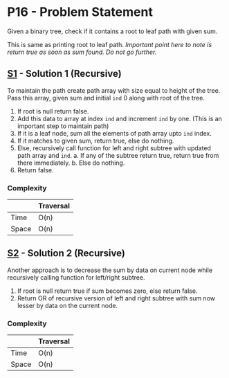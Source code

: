 # P16 - Problem Statement
Given a binary tree, check if it contains a root to leaf path with given sum.

This is same as printing root to leaf path.
*Important point here to note is return true as soon as sum found. Do not go further.*
 
## [S1](https://github.com/Lakshitnagar/DS-ALGO/blob/master/ds/binaryTree/p16/S1.java) - Solution 1 (Recursive)
To maintain the path create path array with size equal to height of the tree. Pass this array, given sum and initial `ind` 0 along with root of the tree.
1. If root is null return false.
2. Add this data to array at index `ind` and increment `ind` by one. (This is an important step to maintain path)
3. If it is a leaf node, sum all the elements of path array upto `ind` index.
4. If it matches to given sum, return true, else do nothing.
5. Else, recursively call function for left and right subtree with updated path array and `ind`.
    a. If any of the subtree return true, return true from there immediately.
    b. Else do nothing.
6. Return false.

### Complexity

|               | Traversal     |
| ------------- | ------------- |
| Time          | O(n)          |
| Space         | O(n)          |
 
## [S2](https://github.com/Lakshitnagar/DS-ALGO/blob/master/ds/binaryTree/p16/S2.java) - Solution 2 (Recursive)
Another approach is to decrease the sum by data on current node while recursively calling function for left/right subtree.
1. If root is null return true if sum becomes zero, else return false.
2. Return OR of recursive version of left and right subtree with sum now lesser by data on the current node.

### Complexity

|               | Traversal     |
| ------------- | ------------- |
| Time          | O(n)          |
| Space         | O(n)          |
